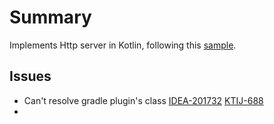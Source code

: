 # Summary
Implements Http server in Kotlin, following this [sample](https://kdnakt.hatenablog.com/entry/kotlin-http-01).

## Issues
- Can't resolve gradle plugin's class
[IDEA-201732](https://youtrack.jetbrains.com/issue/IDEA-201732/IDE-cannot-resolve-Gradle-plugins-class) [KTIJ-688](https://youtrack.jetbrains.com/issue/KTIJ-688)
- 